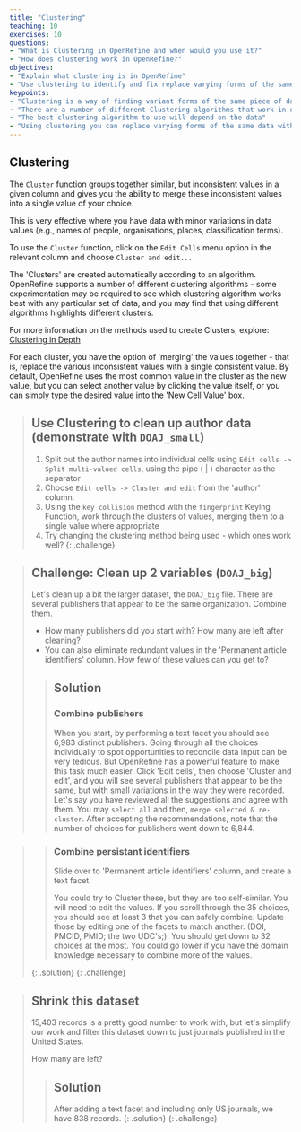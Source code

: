 ```yaml
---
title: "Clustering"
teaching: 10
exercises: 10
questions:
- "What is Clustering in OpenRefine and when would you use it?"
- "How does clustering work in OpenRefine?"
objectives:
- "Explain what clustering is in OpenRefine"
- "Use clustering to identify and fix replace varying forms of the same data with a single consistent value"
keypoints:
- "Clustering is a way of finding variant forms of the same piece of data within a dataset (e.g. different spellings of a name)"
- "There are a number of different Clustering algorithms that work in different ways and will produce different results"
- "The best clustering algorithm to use will depend on the data"
- "Using clustering you can replace varying forms of the same data with a single consistent value"
---
```


## Clustering
The `Cluster` function groups together similar, but inconsistent values in a given column and gives you the ability to merge these inconsistent values into a single value of your choice.

This is very effective where you have data with minor variations in data values (e.g., names of people, organisations, places, classification terms).

To use the `Cluster` function, click on the `Edit Cells` menu option in the relevant column and choose `Cluster and edit...`

The 'Clusters' are created automatically according to an algorithm. OpenRefine supports a number of different clustering algorithms - some experimentation may be required to see which clustering algorithm works best with any particular set of data, and you may find that using different algorithms highlights different clusters.

For more information on the methods used to create Clusters, explore: [Clustering in Depth](https://github.com/OpenRefine/OpenRefine/wiki/Clustering-In-Depth)

For each cluster, you have the option of 'merging' the values together - that is, replace the various inconsistent values with a single consistent value. By default, OpenRefine uses the most common value in the cluster as the new value, but you can select another value by clicking the value itself, or you can simply type the desired value into the 'New Cell Value' box.

>## Use Clustering to clean up author data (demonstrate with `DOAJ_small`)
>
>1. Split out the author names into individual cells using `Edit cells -> Split multi-valued cells`, using the pipe ( \| ) character as the separator
>2. Choose `Edit cells -> Cluster and edit` from the 'author' column.
>3. Using the `key collision` method with the `fingerprint` Keying Function, work through the clusters of values, merging them to a single value where appropriate
>4. Try changing the clustering method being used - which ones work well?
{: .challenge}

>## Challenge: Clean up 2 variables (`DOAJ_big`)
>
> Let's clean up a bit the larger dataset, the `DOAJ_big` file.
> There are several publishers that appear to be the same organization. Combine them.
> * How many publishers did you start with? How many are left after cleaning?
> * You can also eliminate redundant values in the 'Permanent article identifiers' column.
> How few of these values can you get to?
>
> > ## Solution
> >
> > ### Combine publishers
> > 
> > When you start, by performing a text facet you should see 6,983 distinct publishers.
> > Going through all the choices individually to spot opportunities to reconcile data input can be very tedious. But OpenRefine has a powerful feature to make this task much easier. Click 'Edit cells', then choose 'Cluster and edit', and you will see several publishers that appear to be the same, but with small variations in the way they were recorded. Let's say you have reviewed all the suggestions and agree with them. You may `select all` and then, `merge selected & re-cluster`. After accepting the recommendations, note that the number of choices for publishers went down to 6,844.

> > ### Combine persistant identifiers
> > 
> > Slide over to 'Permanent article identifiers' column, and create a text facet.  
> > 
> > You could try to Cluster these, but they are too self-similar. You will need to edit the values.
> > If you scroll
> > through the 35 choices, you should see at least 3 that you can safely combine. Update those 
> > by editing one of the facets to match another. (DOI, PMCID, PMID; the two UDC's;). You should 
> > get down to 32 choices at the most.  You could go lower if you have the domain knowledge necessary 
> > to combine more of the values.
> >
> {: .solution}
{: .challenge}


>## Shrink this dataset
> 15,403 records is a pretty good number to work with, but let's 
> simplify our work and filter this dataset down to just journals
> published in the United States.
>
> How many are left?
>
> > ## Solution
> >
> > After adding a text facet and including only US journals, we have 838 records.
> {: .solution}
{: .challenge}
